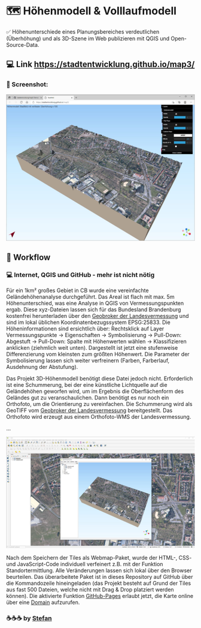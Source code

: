 # :world_map: Höhenmodell & Volllaufmodell
:white_check_mark: Höhenunterschiede eines Planungsbereiches verdeutlichen (Überhöhung) und als 3D-Szene im Web publizieren mit QGIS und Open-Source-Data.

## :computer: Link https://stadtentwicklung.github.io/map3/

### :camera_flash: Screenshot:
![Screenshot der GitHub-Pages App](https://raw.githubusercontent.com/stadtentwicklung/map3/master/img/screenshot.JPG)

## :rocket: Workflow

### :computer: Internet, QGIS und GitHub - mehr ist nicht nötig

Für ein 1km² großes Gebiet in CB wurde eine vereinfachte Geländehöhenanalyse durchgeführt. Das Areal ist flach mit max. 5m Höhenunterschied, was eine Analyse in QGIS von Vermessungspunkten ergab. Diese xyz-Dateien lassen sich für das Bundesland Brandenburg kostenfrei herunterladen über den [Geobroker der Landesvermessung](https://geobroker.geobasis-bb.de/basiskarte.php?mode=startup&aProductId=488a2b53-564f-43eb-88ec-0d87bb43ed20) und sind im lokal üblichen Koordinatenbezugssystem EPSG:25833.  Die Höheninformationen sind ersichtlich über: Rechtsklick auf Layer Vermessungspunkte -> Eigenschaften -> Symbolisierung -> Pull-Down: Abgestuft -> Pull-Down: Spalte mit Höhenwerten wählen -> Klassifizieren anklicken (ziehmlich weit unten). Dargestellt ist jetzt eine stufenweise Differenzierung vom kleinsten zum größten Höhenwert. Die Parameter der Symbolisierung lassen sich weiter verfreinern (Farben, Farberlauf, Ausdehnung der Abstufung).

Das Projekt 3D-Höhenmodell benötigt diese Datei jedoch nicht. Erforderlich ist eine Schummerung, bei der eine künstliche Lichtquelle auf die Geländehöhen geworfen wird, um im Ergebnis die Oberflächenform des Geländes gut zu veranschaulichen. Dann benötigt es nur noch ein Orthofoto, um die Orientierung zu vereinfachen. Die Schummerung wird als GeoTIFF vom [Geobroker der Landesvermessung](https://geobroker.geobasis-bb.de/basiskarte.php?mode=startup&aProductId=488a2b53-564f-43eb-88ec-0d87bb43ed20) bereitgestellt. Das Orthofoto wird erzeugt aus einem Orthofoto-WMS der Landesvermessung. 

...

![Screenshot Workflow](https://raw.githubusercontent.com/stadtentwicklung/map3/master/img/qgis.JPG)

Nach dem Speichern der Tiles als Webmap-Paket, wurde der HTML-, CSS- und JavaScript-Code individuell verfeinert z.B. mit der Funktion Standortermittlung. Alle Veränderungen lassen sich lokal über den Browser beurteilen. Das überarbeitete Paket ist in dieses Repository auf GitHub über die Kommandozeile hineingeladen (das Projekt besteht auf Grund der Tiles aus fast 500 Dateien, welche nicht mit Drag & Drop platziert werden können). Die aktivierte Funktion [GitHub-Pages](https://pages.github.com/) erlaubt jetzt, die Karte online über eine [Domain](https://stadtentwicklung.github.io/map3/) aufzurufen.

### :coffee::coffee::coffee: by [Stefan](https://github.com/stefanstoehr)
